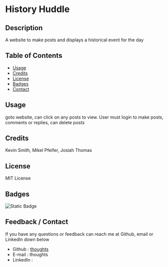 
  # History Huddle

  ## Description

  A website to make posts and displays a historical event for the day
  
  ## Table of Contents
   
  - [Usage](#usage)
  - [Credits](#credits)
  - [License](#license)
  - [Badges](#badges)
  - [Contact](#contact)
  
  ## Usage
  
  goto website, can click on any posts to view. User must login to make posts, comments or replies, can delete posts
  
  ## Credits
  
  Kevin Smith, Mikel Pfeifer, Josiah Thomas
  
  ## License
  
  MIT License
  
  ## Badges
    
  ![Static Badge](https://img.shields.io/badge/css-bootstrap-purple)

  ## Feedback / Contact

  If you have any questions or feedback can reach me at Github, email or LinkedIn down below

  * Github : [thoughts](https://www.github.com/thoughts)
  * E-mail : thoughts
  * LinkedIn : [](https://www.linkedin.com/in/)

  

